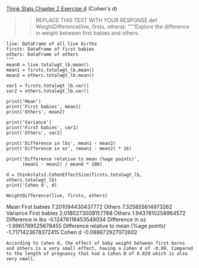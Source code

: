 [Think Stats Chapter 2 Exercise 4](http://greenteapress.com/thinkstats2/html/thinkstats2003.html#toc24) (Cohen's d)

>> REPLACE THIS TEXT WITH YOUR RESPONSE
def WeightDifference(live, firsts, others):
    """Explore the difference in weight between first babies and others.

    live: DataFrame of all live births
    firsts: DataFrame of first babies
    others: DataFrame of others
    """
    mean0 = live.totalwgt_lb.mean()
    mean1 = firsts.totalwgt_lb.mean()
    mean2 = others.totalwgt_lb.mean()

    var1 = firsts.totalwgt_lb.var()
    var2 = others.totalwgt_lb.var()

    print('Mean')
    print('First babies', mean1)
    print('Others', mean2)

    print('Variance')
    print('First babies', var1)
    print('Others', var2)

    print('Difference in lbs', mean1 - mean2)
    print('Difference in oz', (mean1 - mean2) * 16)

    print('Difference relative to mean (%age points)', 
          (mean1 - mean2) / mean0 * 100)

    d = thinkstats2.CohenEffectSize(firsts.totalwgt_lb, others.totalwgt_lb)
    print('Cohen d', d)
    
    WeightDifference(live, firsts, others)
Mean
First babies 7.201094430437772
Others 7.325855614973262
Variance
First babies 2.0180273009157768
Others 1.9437810258964572
Difference in lbs -0.12476118453549034
Difference in oz -1.9961789525678455
Difference relative to mean (%age points) -1.7171423678372415
Cohen d -0.088672927072602
    
    According to Cohen d, the effect of baby weight between first borns and others is a very small effect, having a Cohen d of -0.09. Compared to the length of pregnancy that had a Cohen D of 0.029 which is also very small. 
